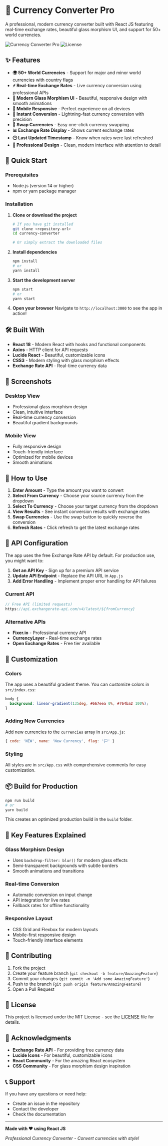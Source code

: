 # 💱 Currency Converter Pro

A professional, modern currency converter built with React JS featuring real-time exchange rates, beautiful glass morphism UI, and support for 50+ world currencies.

![Currency Converter Pro](https://img.shields.io/badge/React-18.2.0-blue?style=for-the-badge&logo=react)
![License](https://img.shields.io/badge/License-MIT-green?style=for-the-badge)

## ✨ Features

- **🌍 50+ World Currencies** - Support for major and minor world currencies with country flags
- **⚡ Real-time Exchange Rates** - Live currency conversion using professional APIs
- **🎨 Modern Glass Morphism UI** - Beautiful, responsive design with smooth animations
- **📱 Mobile Responsive** - Perfect experience on all devices
- **🔄 Instant Conversion** - Lightning-fast currency conversion with precision
- **🔄 Swap Currencies** - Easy one-click currency swapping
- **📊 Exchange Rate Display** - Shows current exchange rates
- **🕒 Last Updated Timestamp** - Know when rates were last refreshed
- **🎯 Professional Design** - Clean, modern interface with attention to detail

## 🚀 Quick Start

### Prerequisites

- Node.js (version 14 or higher)
- npm or yarn package manager

### Installation

1. **Clone or download the project**
   ```bash
   # If you have git installed
   git clone <repository-url>
   cd currency-converter
   
   # Or simply extract the downloaded files
   ```

2. **Install dependencies**
   ```bash
   npm install
   # or
   yarn install
   ```

3. **Start the development server**
   ```bash
   npm start
   # or
   yarn start
   ```

4. **Open your browser**
   Navigate to `http://localhost:3000` to see the app in action!

## 🛠️ Built With

- **React 18** - Modern React with hooks and functional components
- **Axios** - HTTP client for API requests
- **Lucide React** - Beautiful, customizable icons
- **CSS3** - Modern styling with glass morphism effects
- **Exchange Rate API** - Real-time currency data

## 📱 Screenshots

### Desktop View
- Professional glass morphism design
- Clean, intuitive interface
- Real-time currency conversion
- Beautiful gradient backgrounds

### Mobile View
- Fully responsive design
- Touch-friendly interface
- Optimized for mobile devices
- Smooth animations

## 🎯 How to Use

1. **Enter Amount** - Type the amount you want to convert
2. **Select From Currency** - Choose your source currency from the dropdown
3. **Select To Currency** - Choose your target currency from the dropdown
4. **View Results** - See instant conversion results with exchange rates
5. **Swap Currencies** - Use the swap button to quickly reverse the conversion
6. **Refresh Rates** - Click refresh to get the latest exchange rates

## 🔧 API Configuration

The app uses the free Exchange Rate API by default. For production use, you might want to:

1. **Get an API Key** - Sign up for a premium API service
2. **Update API Endpoint** - Replace the API URL in `App.js`
3. **Add Error Handling** - Implement proper error handling for API failures

### Current API
```javascript
// Free API (limited requests)
https://api.exchangerate-api.com/v4/latest/${fromCurrency}
```

### Alternative APIs
- **Fixer.io** - Professional currency API
- **CurrencyLayer** - Real-time exchange rates
- **Open Exchange Rates** - Free tier available

## 🎨 Customization

### Colors
The app uses a beautiful gradient theme. You can customize colors in `src/index.css`:

```css
body {
  background: linear-gradient(135deg, #667eea 0%, #764ba2 100%);
}
```

### Adding New Currencies
Add new currencies to the `currencies` array in `src/App.js`:

```javascript
{ code: 'NEW', name: 'New Currency', flag: '🏳️' }
```

### Styling
All styles are in `src/App.css` with comprehensive comments for easy customization.

## 📦 Build for Production

```bash
npm run build
# or
yarn build
```

This creates an optimized production build in the `build` folder.

## 🌟 Key Features Explained

### Glass Morphism Design
- Uses `backdrop-filter: blur()` for modern glass effects
- Semi-transparent backgrounds with subtle borders
- Smooth animations and transitions

### Real-time Conversion
- Automatic conversion on input change
- API integration for live rates
- Fallback rates for offline functionality

### Responsive Layout
- CSS Grid and Flexbox for modern layouts
- Mobile-first responsive design
- Touch-friendly interface elements

## 🤝 Contributing

1. Fork the project
2. Create your feature branch (`git checkout -b feature/AmazingFeature`)
3. Commit your changes (`git commit -m 'Add some AmazingFeature'`)
4. Push to the branch (`git push origin feature/AmazingFeature`)
5. Open a Pull Request

## 📄 License

This project is licensed under the MIT License - see the [LICENSE](LICENSE) file for details.

## 🙏 Acknowledgments

- **Exchange Rate API** - For providing free currency data
- **Lucide Icons** - For beautiful, customizable icons
- **React Community** - For the amazing React ecosystem
- **CSS Community** - For glass morphism design inspiration

## 📞 Support

If you have any questions or need help:

- Create an issue in the repository
- Contact the developer
- Check the documentation

---

**Made with ❤️ using React JS**

*Professional Currency Converter - Convert currencies with style!*

